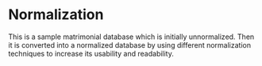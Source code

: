 # Normalization

This is a sample matrimonial database which is initially unnormalized. 
Then it is converted into a normalized database by using different normalization techniques to increase its usability and readability.
